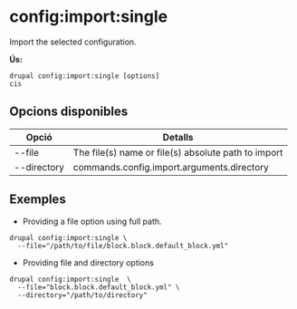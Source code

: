 # config:import:single
Import the selected configuration.

**Ús:**
```
drupal config:import:single [options]
cis
```

## Opcions disponibles
Opció | Detalls
-------|-------------
--file | The file(s) name or file(s) absolute path to import
--directory | commands.config.import.arguments.directory

## Exemples
* Providing a file option using full path.
```
drupal config:import:single \
  --file="/path/to/file/block.block.default_block.yml"
```
* Providing file and directory options
```
drupal config:import:single  \
  --file="block.block.default_block.yml" \
  --directory="/path/to/directory"
```
